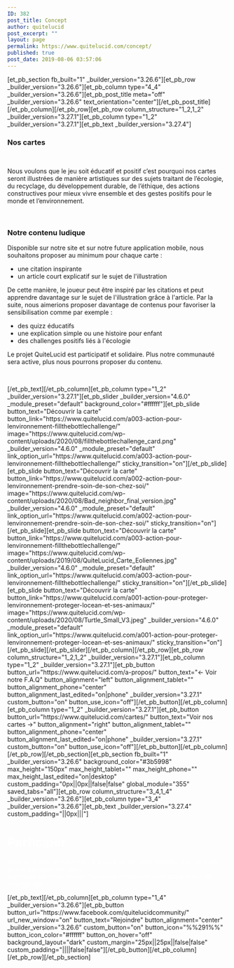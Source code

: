 ```yaml
---
ID: 382
post_title: Concept
author: quitelucid
post_excerpt: ""
layout: page
permalink: https://www.quitelucid.com/concept/
published: true
post_date: 2019-08-06 03:57:06
---
```

[et_pb_section fb_built="1" _builder_version="3.26.6"][et_pb_row _builder_version="3.26.6"][et_pb_column type="4_4" _builder_version="3.26.6"][et_pb_post_title meta="off" _builder_version="3.26.6" text_orientation="center"][/et_pb_post_title][/et_pb_column][/et_pb_row][et_pb_row column_structure="1_2,1_2" _builder_version="3.27.1"][et_pb_column type="1_2" _builder_version="3.27.1"][et_pb_text _builder_version="3.27.4"]<h3></h3>
<h3>Nos cartes</h3>
<p>&nbsp;</p>
<p>Nous voulons que le jeu soit éducatif et positif c’est pourquoi nos cartes seront illustrées de manière artistiques sur des sujets traitant de l’écologie, du recyclage, du développement durable, de l’éthique, des actions constructives pour mieux vivre ensemble et des gestes positifs pour le monde et l’environnement.</p>
<p>&nbsp;</p>
<h3>Notre contenu ludique</h3>
<p>Disponible sur notre site et sur notre future application mobile, nous souhaitons proposer au minimum pour chaque carte :</p>
<ul>
<li>une citation inspirante</li>
<li>un article court explicatif sur le sujet de l'illustration</li>
</ul>
<p>De cette manière, le joueur peut être inspiré par les citations et peut apprendre davantage sur le sujet de l'illustration grâce à l'article. Par la suite, nous aimerions proposer davantage de contenus pour favoriser la sensibilisation comme par exemple :</p>
<ul>
<li>des quizz éducatifs</li>
<li>une explication simple ou une histoire pour enfant</li>
<li>des challenges positifs liés à l'écologie</li>
</ul>
<p>Le projet QuiteLucid est participatif et solidaire. Plus notre communauté sera active, plus nous pourrons proposer du contenu.</p>
<p>&nbsp;</p>[/et_pb_text][/et_pb_column][et_pb_column type="1_2" _builder_version="3.27.1"][et_pb_slider _builder_version="4.6.0" _module_preset="default" background_color="#ffffff"][et_pb_slide button_text="Découvrir la carte" button_link="https://www.quitelucid.com/a003-action-pour-lenvironnement-fillthebottlechallenge/" image="https://www.quitelucid.com/wp-content/uploads/2020/08/fillthebottlechallenge_card.png" _builder_version="4.6.0" _module_preset="default" link_option_url="https://www.quitelucid.com/a003-action-pour-lenvironnement-fillthebottlechallenge/" sticky_transition="on"][/et_pb_slide][et_pb_slide button_text="Découvrir la carte" button_link="https://www.quitelucid.com/a002-action-pour-lenvironnement-prendre-soin-de-son-chez-soi/" image="https://www.quitelucid.com/wp-content/uploads/2020/08/Bad_neighbor_final_version.jpg" _builder_version="4.6.0" _module_preset="default" link_option_url="https://www.quitelucid.com/a002-action-pour-lenvironnement-prendre-soin-de-son-chez-soi/" sticky_transition="on"][/et_pb_slide][et_pb_slide button_text="Découvrir la carte" button_link="https://www.quitelucid.com/a003-action-pour-lenvironnement-fillthebottlechallenge/" image="https://www.quitelucid.com/wp-content/uploads/2019/08/QuiteLucid_Carte_Eoliennes.jpg" _builder_version="4.6.0" _module_preset="default" link_option_url="https://www.quitelucid.com/a003-action-pour-lenvironnement-fillthebottlechallenge/" sticky_transition="on"][/et_pb_slide][et_pb_slide button_text="Découvrir la carte" button_link="https://www.quitelucid.com/a001-action-pour-proteger-lenvironnement-proteger-locean-et-ses-animaux/" image="https://www.quitelucid.com/wp-content/uploads/2020/08/Turtle_Small_V3.jpeg" _builder_version="4.6.0" _module_preset="default" link_option_url="https://www.quitelucid.com/a001-action-pour-proteger-lenvironnement-proteger-locean-et-ses-animaux/" sticky_transition="on"][/et_pb_slide][/et_pb_slider][/et_pb_column][/et_pb_row][et_pb_row column_structure="1_2,1_2" _builder_version="3.27.1"][et_pb_column type="1_2" _builder_version="3.27.1"][et_pb_button button_url="https://www.quitelucid.com/a-propos/" button_text="←  Voir notre F.A.Q" button_alignment="left" button_alignment_tablet="" button_alignment_phone="center" button_alignment_last_edited="on|phone" _builder_version="3.27.1" custom_button="on" button_use_icon="off"][/et_pb_button][/et_pb_column][et_pb_column type="1_2" _builder_version="3.27.1"][et_pb_button button_url="https://www.quitelucid.com/cartes/" button_text="Voir nos cartes →" button_alignment="right" button_alignment_tablet="" button_alignment_phone="center" button_alignment_last_edited="on|phone" _builder_version="3.27.1" custom_button="on" button_use_icon="off"][/et_pb_button][/et_pb_column][/et_pb_row][/et_pb_section][et_pb_section fb_built="1" _builder_version="3.26.6" background_color="#3b5998" max_height="150px" max_height_tablet="" max_height_phone="" max_height_last_edited="on|desktop" custom_padding="0px||0px||false|false" global_module="355" saved_tabs="all"][et_pb_row column_structure="3_4,1_4" _builder_version="3.26.6"][et_pb_column type="3_4" _builder_version="3.26.6"][et_pb_text _builder_version="3.27.4" custom_padding="||0px|||"]<h1><span style="color: #ffffff;">Participer</span></h1>
<p><span style="color: #ffffff;">Vous souhaitez prendre part à la création de notre contenu, donner votre avis et partager vos idées.<br /></span><span style="color: #ffffff;">Participez sur notre Groupe Facebook et devenez vous aussi acteur du changement !</span></p>[/et_pb_text][/et_pb_column][et_pb_column type="1_4" _builder_version="3.26.6"][et_pb_button button_url="https://www.facebook.com/quitelucidcommunity/" url_new_window="on" button_text="Rejoindre" button_alignment="center" _builder_version="3.26.6" custom_button="on" button_icon="%%291%%" button_icon_color="#ffffff" button_on_hover="off" background_layout="dark" custom_margin="25px||25px||false|false" custom_padding="||||false|false"][/et_pb_button][/et_pb_column][/et_pb_row][/et_pb_section]